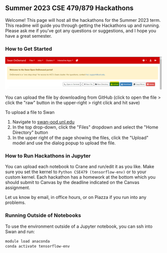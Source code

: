 ## Summer 2023 CSE 479/879 Hackathons

Welcome! This page will host all the hackathons for the Summer 2023 term. This readme will guide you through getting the Hackathons up and running. Please ask me if you've got any questions or suggestions, and I hope you have a great semester.

### How to Get Started
![Upload Button.png](https://github.com/sscott-cse/Intro-Deep-Learning-Notebooks/blob/d0d364b7072c87487e4014a021a81dfa89c4f81c/2020S_hackathons/Upload%20Button.png)

You can upload the file by downloading from GitHub (click to open the file > click the "raw" button in the upper-right > right click and hit save)

To upload a file to Swan
1. Navigate to [swan-ood.unl.edu](https://swan-ood.unl.edu/)
2. In the top drop-down, click the "Files" dropdown and select the "Home Directory" button
3. In the upper right of the page showing the files, click the "Upload" model and use the dialog popup to upload the file.

### How to Run Hackathons in Jupyter

You can upload each notebook to Crane and run/edit it as you like. Make sure you set the kernel to `Python CSE479 (tensorflow-env)` or to your custom kernel. Each hackathon has a homework at the bottom which you should submit to Canvas by the deadline indicated on the Canvas assignment.

Let us know by email, in office hours, or on Piazza if you run into any problems.

### Running Outside of Notebooks
To use the environment outside of a Jupyter notebook, you can ssh into Swan and run:
```bash
module load anaconda
conda activate tensorflow-env
```
